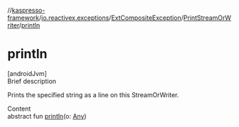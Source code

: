 //[kaspresso-framework](../../../index.md)/[io.reactivex.exceptions](../../index.md)/[ExtCompositeException](../index.md)/[PrintStreamOrWriter](index.md)/[println](println.md)



# println  
[androidJvm]  
Brief description  


Prints the specified string as a line on this StreamOrWriter. 

  
Content  
abstract fun [println](println.md)(o: [Any](https://kotlinlang.org/api/latest/jvm/stdlib/kotlin/-any/index.html))  



